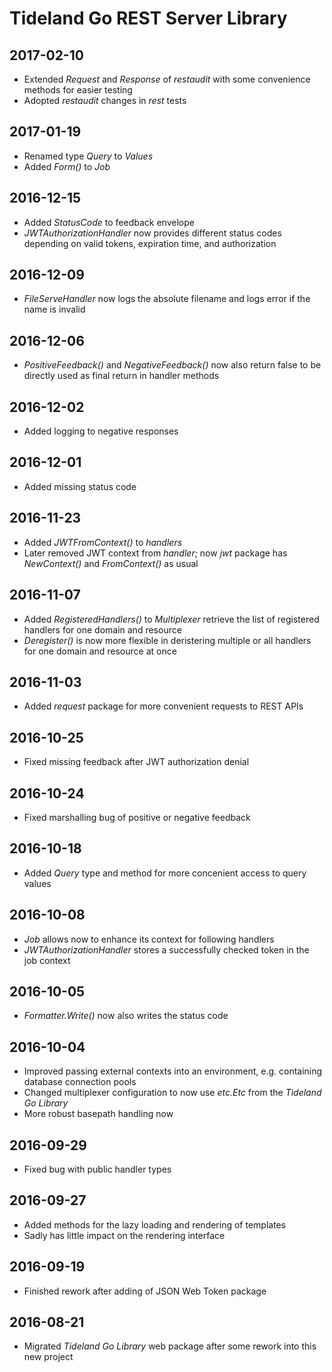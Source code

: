 # Tideland Go REST Server Library

## 2017-02-10

- Extended *Request* and *Response* of *restaudit* with some
  convenience methods for easier testing
- Adopted *restaudit* changes in *rest* tests

## 2017-01-19

- Renamed type *Query* to *Values*
- Added *Form()* to *Job*

## 2016-12-15

- Added *StatusCode* to feedback envelope
- *JWTAuthorizationHandler* now provides different status codes
  depending on valid tokens, expiration time, and authorization

## 2016-12-09

- *FileServeHandler* now logs the absolute filename and logs
  error if the name is invalid

## 2016-12-06

- *PositiveFeedback()* and *NegativeFeedback()* now also return
  false to be directly used as final return in handler methods

## 2016-12-02

- Added logging to negative responses

## 2016-12-01

- Added missing status code

## 2016-11-23

- Added *JWTFromContext()* to *handlers*
- Later removed JWT context from *handler*; now *jwt* package
  has *NewContext()* and *FromContext()* as usual

## 2016-11-07

- Added *RegisteredHandlers()* to *Multiplexer* retrieve the list
  of registered handlers for one domain and resource
- *Deregister()* is now more flexible in deristering multiple
  or all handlers for one domain and resource at once

## 2016-11-03

- Added *request* package for more convenient requests to REST APIs

## 2016-10-25

- Fixed missing feedback after JWT authorization denial

## 2016-10-24

- Fixed marshalling bug of positive or negative feedback

## 2016-10-18

- Added *Query* type and method for more concenient access to
  query values

## 2016-10-08

- *Job* allows now to enhance its context for following handlers
- *JWTAuthorizationHandler* stores a successfully checked token
  in the job context

## 2016-10-05

- *Formatter.Write()* now also writes the status code

## 2016-10-04

- Improved passing external contexts into an environment, e.g.
  containing database connection pools
- Changed multiplexer configuration to now use *etc.Etc* from
  the *Tideland Go Library*
- More robust basepath handling now

## 2016-09-29

- Fixed bug with public handler types

## 2016-09-27

- Added methods for the lazy loading and rendering of templates
- Sadly has little impact on the rendering interface

## 2016-09-19

- Finished rework after adding of JSON Web Token package

## 2016-08-21

- Migrated *Tideland Go Library* web package after some rework
  into this new project
